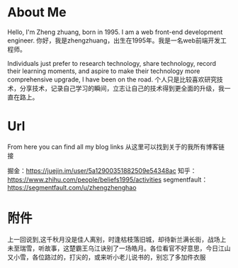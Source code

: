 # About Me

Hello, I'm Zheng zhuang, born in 1995. I am a web front-end development engineer.
你好，我是zhengzhuang，出生在1995年。我是一名web前端开发工程师。

Individuals just prefer to research technology, share technology, record their learning moments, and aspire to make their technology more comprehensive upgrade, I have been on the road.
个人只是比较喜欢研究技术，分享技术，记录自己学习的瞬间，立志让自己的技术得到更全面的升级，我一直在路上。

# Url

From here you can find all my blog links
从这里可以找到关于的我所有博客链接

掘金：https://juejin.im/user/5a12900351882509e54348ac
知乎：https://www.zhihu.com/people/beliefs1995/activities
segmentfault：https://segmentfault.com/u/zhengzhenghao

# 附件

上一回说到,这千秋月没是佳人离别，时逢枯枝落旧城，却待新兰满长街，战场上未至瑞雪，听故事，这楚霸王乌江诀别了一场皓月。各位看官不好意思，今日江山又小雪，各位路过的，打尖的，或来听小老儿说书的，别忘了多加件衣服
